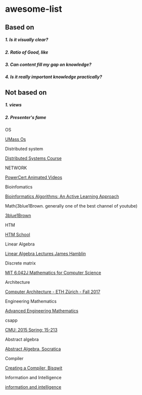 # awesome-list

## Based on 

##### 1. Is it visually clear?

##### 2. Ratio of Good, like

##### 3. Can content fill my gap on knowledge? 

##### 4. Is it really important knowledge practically?

## Not based on 

##### 1. views

##### 2. Presenter's fame


OS

[UMass Os](https://www.youtube.com/watch?v=dv4mXBsv6TI&list=PLacuG5pysFbDQU8kKxbUh4K5c1iL5_k7k)


Distributed system

[Distributed Systems Course](https://www.youtube.com/watch?v=7VbL89mKK3M&list=PLOE1GTZ5ouRPbpTnrZ3Wqjamfwn_Q5Y9A)

NETWORK

[PowerCert Animated Videos](https://www.youtube.com/chanAnel/UCJQJ4GjTiq5lmn8czf8oo0Q/playlists)

Bioinfomatics

[Bioinformatics Algorithms: An Active Learning Approach](https://www.youtube.com/channel/UCKSUVRs2N2FdDNvQoRWKhoQ)

Math(3blue1Brown. generally one of the best channel of youtube)

[3blue1Brown](https://www.youtube.com/channel/UCYO_jab_esuFRV4b17AJtAw)

HTM

[HTM School](https://www.youtube.com/channel/UC8-ttzWLgXZOGuhUyrPlUuA)

Linear Algebra

[Linear Algebra Lectures James Hamblin](https://www.youtube.com/playlist?list=PLNr8B4XHL5kGDHOrU4IeI6QNuZHur4F86)

Discrete matrix

[MIT 6.042J Mathematics for Computer Science](https://www.youtube.com/watch?v=wIq4CssPoO0&list=PLUl4u3cNGP60UlabZBeeqOuoLuj_KNphQ)

Architecture

[Computer Architecture - ETH Zürich - Fall 2017](https://www.youtube.com/watch?v=sZjSBFceV_o&list=PL5Q2soXY2Zi9OhoVQBXYFIZywZXCPl4M_&index=4)

Engineering Mathematics

[ Advanced Engineering Mathematics ](https://www.youtube.com/watch?v=oL15D_1Y0wk&list=PLwV-9DG53NDzJ32JwfCQLpbdK5Ys4bM4P)

csapp

[ CMU: 2015 Spring: 15-213  ](https://www.youtube.com/watch?v=tamj4B7OALc&list=PLpIxOj-HnDsPZIJYO4U9f-xRI8bBadaso)

Abstract algebra

[Abstract Algebra, Socratica](https://www.youtube.com/watch?v=IP7nW_hKB7I&list=PLi01XoE8jYoi3SgnnGorR_XOW3IcK-TP6)

Compiler

[Creating a Compiler, Bisqwit](https://www.youtube.com/watch?v=KwpcOYKfXZc&list=PLzLzYGEbdY5n9ITKUqOuRjXkRU5tMW2Sd)

Information and Intelligence

[information and intelligence](https://www.youtube.com/channel/UCsTLxzflxRK2pbP99MIjQSA/playlists)

